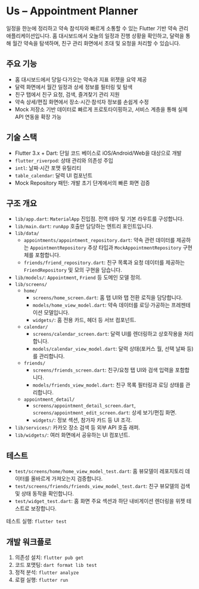 # Us – Appointment Planner

일정을 한눈에 정리하고 약속 참석자와 빠르게 소통할 수 있는 Flutter 기반 약속 관리 애플리케이션입니다. 홈 대시보드에서 오늘의 일정과 진행 상황을 확인하고, 달력을 통해 월간 약속을 탐색하며, 친구 관리 화면에서 초대 및 요청을 처리할 수 있습니다.

## 주요 기능

- 홈 대시보드에서 당일·다가오는 약속과 지표 위젯을 요약 제공
- 달력 화면에서 월간 일정과 상세 정보를 필터링 및 탐색
- 친구 탭에서 친구 요청, 검색, 즐겨찾기 관리 지원
- 약속 상세/편집 화면에서 장소·시간·참석자 정보를 손쉽게 수정
- Mock 저장소 기반 데이터로 빠르게 프로토타이핑하고, 서비스 계층을 통해 실제 API 연동을 확장 가능

## 기술 스택

- Flutter 3.x + Dart: 단일 코드 베이스로 iOS/Android/Web을 대상으로 개발
- `flutter_riverpod`: 상태 관리와 의존성 주입
- `intl`: 날짜·시간 포맷 유틸리티
- `table_calendar`: 달력 UI 컴포넌트
- Mock Repository 패턴: 개발 초기 단계에서의 빠른 화면 검증

## 구조 개요

- `lib/app.dart`: `MaterialApp` 진입점. 전역 테마 및 기본 라우트를 구성합니다.
- `lib/main.dart`: `runApp` 호출만 담당하는 엔트리 포인트입니다.
- `lib/data/`
  - `appointments/appointment_repository.dart`: 약속 관련 데이터를 제공하는 `AppointmentRepository` 추상 타입과 `MockAppointmentRepository` 구현체를 포함합니다.
  - `friends/friend_repository.dart`: 친구 목록과 요청 데이터를 제공하는 `FriendRepository` 및 모의 구현을 담습니다.
- `lib/models/`: `Appointment`, `Friend` 등 도메인 모델 정의.
- `lib/screens/`
  - `home/`
    - `screens/home_screen.dart`: 홈 탭 UI와 탭 전환 로직을 담당합니다.
    - `models/home_view_model.dart`: 약속 데이터를 로딩·가공하는 프레젠테이션 모델입니다.
    - `widgets/`: 홈 전용 카드, 헤더 등 서브 컴포넌트.
  - `calendar/`
    - `screens/calendar_screen.dart`: 달력 UI를 렌더링하고 상호작용을 처리합니다.
    - `models/calendar_view_model.dart`: 달력 상태(포커스 월, 선택 날짜 등)를 관리합니다.
  - `friends/`
    - `screens/friends_screen.dart`: 친구/요청 탭 UI와 검색 입력을 포함합니다.
    - `models/friends_view_model.dart`: 친구 목록 필터링과 로딩 상태를 관리합니다.
  - `appointment_detail/`
    - `screens/appointment_detail_screen.dart`, `screens/appointment_edit_screen.dart`: 상세 보기/편집 화면.
    - `widgets/`: 정보 섹션, 참가자 카드 등 UI 조각.
- `lib/services/`: 카카오 장소 검색 등 외부 API 호출 래퍼.
- `lib/widgets/`: 여러 화면에서 공유하는 UI 컴포넌트.

## 테스트

- `test/screens/home/home_view_model_test.dart`: 홈 뷰모델이 레포지토리 데이터를 올바르게 가져오는지 검증합니다.
- `test/screens/friends/friends_view_model_test.dart`: 친구 뷰모델의 검색 및 상태 동작을 확인합니다.
- `test/widget_test.dart`: 홈 화면 주요 섹션과 하단 내비게이션 렌더링을 위젯 테스트로 보장합니다.

테스트 실행: `flutter test`

## 개발 워크플로

1. 의존성 설치: `flutter pub get`
2. 코드 포맷팅: `dart format lib test`
3. 정적 분석: `flutter analyze`
4. 로컬 실행: `flutter run`
